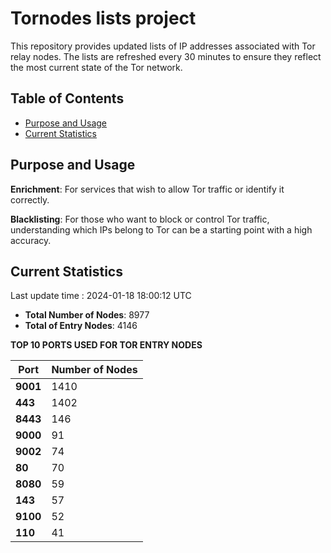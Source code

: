 # Tornodes lists project

This repository provides updated lists of IP addresses associated with Tor relay nodes. The lists are refreshed every 30 minutes to ensure they reflect the most current state of the Tor network.

## Table of Contents

- [Purpose and Usage](#purpose-and-usage)
- [Current Statistics](#current-statistics)


## Purpose and Usage

**Enrichment**: For services that wish to allow Tor traffic or identify it correctly.

**Blacklisting**: For those who want to block or control Tor traffic, understanding which IPs belong to Tor can be a starting point with a high accuracy.

## Current Statistics

Last update time : 2024-01-18 18:00:12 UTC

- **Total Number of Nodes**: 8977
- **Total of Entry Nodes**: 4146

**TOP 10 PORTS USED FOR TOR ENTRY NODES**

| **Port** | **Number of Nodes** |
|------|-----------------|
| **9001**   | 1410  |
| **443**   | 1402  |
| **8443**   | 146  |
| **9000**   | 91  |
| **9002**   | 74  |
| **80**   | 70  |
| **8080**   | 59  |
| **143**   | 57  |
| **9100**   | 52  |
| **110**   | 41  |

